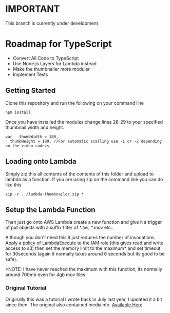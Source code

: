 # IMPORTANT
This branch is currently under development
# Roadmap for TypeScript
  * Convert All Code to TypeScript
  * Use Node.js Layers for Lambda instead
  * Make the thumbnailer more moduler
  * Implement Tests

## Getting Started

Clone this repository and run the following on your command line
```
npm install
```

Once you have installed the modules change lines 28-29 to your specified thumbnail width and height.
```
var   thumbWidth = 180, 
  thumbHeight = 180; //For automatic scalling use -1 or -2 depending on the video codecs
```

## Loading onto Lambda
Simply zip this all contents of the contents of this folder and upload to lambda as a function.
If you are using zip on the command line you can do like this
```
zip -r ../lambda-thumbnailer.zip *
```

## Setup the Lambda Function
Then just go onto AWS Lambda create a new function and give it a trigger of put objects with a suffix filter of *.avi, *.mov etc.. 

Although you don't need this it just reduces the number of invocations. Apply a policy of LambdaExecute to the IAM role (this gives read and write access to s3) then set the memory limit to the maximum* and set timeout for 30seconds (again it normally takes around 6 seconds but its good to be safe).

*NOTE: I have never reached the maximum with this function, its normally around 700mb even for 4gb mov files

### Original Tutorial
Originally this was a tutorial I wrote back in July last year, I updated it a bit since then. The original also contained mediainfo. [Available Here](https://concrete5.co.jp/blog/creating-video-thumbnails-aws-lambda-your-s3-bucket)